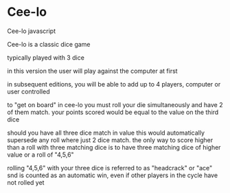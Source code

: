 # Cee-lo
Cee-lo javascript

Cee-lo is a classic dice game

typically played with 3 dice

in this version the user will play against the computer at first

in subsequent editions, you will be able to add up to 4 players, computer or user controlled

to "get on board" in cee-lo you must roll your die simultaneously and have 2 of them match. your points scored would be equal to the value on the third dice

should you have all three dice match in value this would automatically supersede any roll where just 2 dice match. the only way to score higher than a roll with three matching dice is to have three matching dice of higher value or a roll of "4,5,6"

rolling "4,5,6" with your three dice is referred to as "headcrack" or "ace" snd is counted as an automatic win, even if other players in the cycle have not rolled yet

